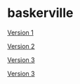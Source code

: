 # baskerville

[Version 1](https://jackmcgonigle.github.io/Baskerville/baskerville1.html)

[Version 2](https://jackmcgonigle.github.io/Baskerville/baskerville1.1.html)

[Version 3](https://jackmcgonigle.github.io/Baskerville/baskerville3.html)

[Version 3](https://jackmcgonigle.github.io/Baskerville/baskerville4.html)
